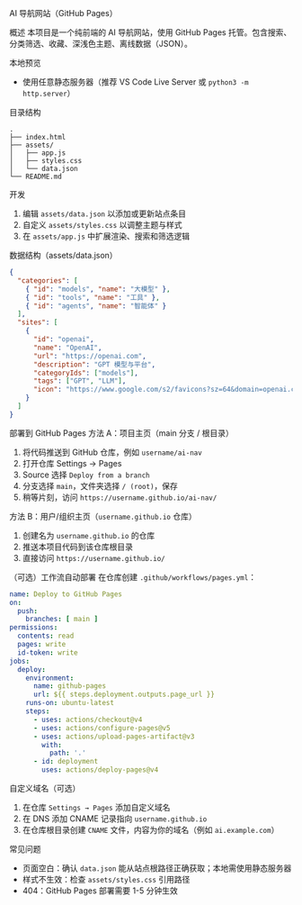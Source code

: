 AI 导航网站（GitHub Pages）

概述
本项目是一个纯前端的 AI 导航网站，使用 GitHub Pages 托管。包含搜索、分类筛选、收藏、深浅色主题、离线数据（JSON）。

本地预览
- 使用任意静态服务器（推荐 VS Code Live Server 或 `python3 -m http.server`）

目录结构
```
.
├── index.html
├── assets/
│   ├── app.js
│   ├── styles.css
│   └── data.json
└── README.md
```

开发
1. 编辑 `assets/data.json` 以添加或更新站点条目
2. 自定义 `assets/styles.css` 以调整主题与样式
3. 在 `assets/app.js` 中扩展渲染、搜索和筛选逻辑

数据结构（assets/data.json）
```json
{
  "categories": [
    { "id": "models", "name": "大模型" },
    { "id": "tools", "name": "工具" },
    { "id": "agents", "name": "智能体" }
  ],
  "sites": [
    {
      "id": "openai",
      "name": "OpenAI",
      "url": "https://openai.com",
      "description": "GPT 模型与平台",
      "categoryIds": ["models"],
      "tags": ["GPT", "LLM"],
      "icon": "https://www.google.com/s2/favicons?sz=64&domain=openai.com"
    }
  ]
}
```

部署到 GitHub Pages
方法 A：项目主页（main 分支 / 根目录）
1. 将代码推送到 GitHub 仓库，例如 `username/ai-nav`
2. 打开仓库 Settings → Pages
3. Source 选择 `Deploy from a branch`
4. 分支选择 `main`，文件夹选择 `/ (root)`，保存
5. 稍等片刻，访问 `https://username.github.io/ai-nav/`

方法 B：用户/组织主页（`username.github.io` 仓库）
1. 创建名为 `username.github.io` 的仓库
2. 推送本项目代码到该仓库根目录
3. 直接访问 `https://username.github.io/`

（可选）工作流自动部署
在仓库创建 `.github/workflows/pages.yml`：
```yaml
name: Deploy to GitHub Pages
on:
  push:
    branches: [ main ]
permissions:
  contents: read
  pages: write
  id-token: write
jobs:
  deploy:
    environment:
      name: github-pages
      url: ${{ steps.deployment.outputs.page_url }}
    runs-on: ubuntu-latest
    steps:
      - uses: actions/checkout@v4
      - uses: actions/configure-pages@v5
      - uses: actions/upload-pages-artifact@v3
        with:
          path: '.'
      - id: deployment
        uses: actions/deploy-pages@v4
```

自定义域名（可选）
1. 在仓库 `Settings → Pages` 添加自定义域名
2. 在 DNS 添加 CNAME 记录指向 `username.github.io`
3. 在仓库根目录创建 `CNAME` 文件，内容为你的域名（例如 `ai.example.com`）

常见问题
- 页面空白：确认 `data.json` 能从站点根路径正确获取；本地需使用静态服务器
- 样式不生效：检查 `assets/styles.css` 引用路径
- 404：GitHub Pages 部署需要 1-5 分钟生效


